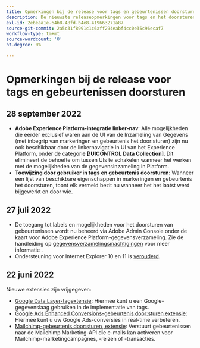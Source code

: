 ```yaml
---
title: Opmerkingen bij de release voor tags en gebeurtenissen doorsturen
description: De nieuwste releaseopmerkingen voor tags en het doorsturen van gebeurtenissen in Adobe Experience Platform.
exl-id: 2ebeaa1e-64b8-48fd-b4e8-419663271a87
source-git-commit: 2a5c31f8991c1c6aff294eabf4cc0e35c96ecaf7
workflow-type: tm+mt
source-wordcount: '0'
ht-degree: 0%

---
```


# Opmerkingen bij de release voor tags en gebeurtenissen doorsturen

## 28 september 2022

* **Adobe Experience Platform-integratie linker-nav**: Alle mogelijkheden die eerder exclusief waren aan de UI van de Inzameling van Gegevens (met inbegrip van markeringen en gebeurtenis het door:sturen) zijn nu ook beschikbaar door de linkernavigatie in UI van het Experience Platform, onder de categorie **[!UICONTROL Data Collection]**. Dit elimineert de behoefte om tussen UIs te schakelen wanneer het werken met de mogelijkheden van de gegevensinzameling in Platform.
* **Toewijzing door gebruiker in tags en gebeurtenis doorsturen**: Wanneer een lijst van beschikbare eigenschappen in markeringen en gebeurtenis het door:sturen, toont elk vermeld bezit nu wanneer het het laatst werd bijgewerkt en door wie.

## 27 juli 2022

* De toegang tot labels en mogelijkheden voor het doorsturen van gebeurtenissen wordt nu beheerd via Adobe Admin Console onder de kaart voor Adobe Experience Platform-gegevensverzameling. Zie de handleiding op [gegevensverzamelingsmachtigingen](../../collection/permissions.md) voor meer informatie .
* Ondersteuning voor Internet Explorer 10 en 11 is [verouderd](../ie-deprecation.md).

## 22 juni 2022

Nieuwe extensies zijn vrijgegeven:

* [Google Data Layer-tagextensie](../extensions/web/google-data-layer/overview.md): Hiermee kunt u een Google-gegevenslaag gebruiken in de implementatie van tags.
* [Google Ads Enhanced Conversions-gebeurtenis door:sturen extensie](https://partners.adobe.com/exchangeprogram/experiencecloud/exchange.details.108630.html): Hiermee kunt u uw Google Ads-conversies in real-time verbeteren.
* [Mailchimp-gebeurtenis door:sturen, extensie](../extensions/web/mailchimp/overview.md): Verstuurt gebeurtenissen naar de Mailchimp Marketing-API die e-mails kan activeren voor Mailchimp-marketingcampagnes, -reizen of -transacties.
